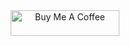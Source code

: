 <center><a href="https://buymeacoffee.com/koki7o" target="_blank"><img src="https://cdn.buymeacoffee.com/buttons/default-orange.png" alt="Buy Me A Coffee" height="41" width="174"></a></center>

